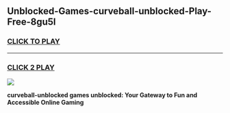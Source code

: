 
## Unblocked-Games-curveball-unblocked-Play-Free-8gu5l
<h3>
<a href="https://premium76.site?title=curveball-unblocked&ref=18A1">CLICK TO PLAY</a></h3>
<hr>

<h3>
<a href="https://premium76.site?title=curveball-unblocked&ref=18A1">CLICK 2 PLAY</a>
  
</h3>

<a href="https://premium76.site?title=curveball-unblocked&ref=18A1"><img src="https://clearcache.store/games.png"></a>


**curveball-unblocked games unblocked: Your Gateway to Fun and Accessible Online Gaming**

